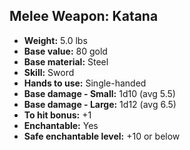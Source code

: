 ## Melee Weapon: Katana

- **Weight:** 5.0 lbs
- **Base value:** 80 gold
- **Base material:** Steel
- **Skill:** Sword
- **Hands to use:** Single-handed
- **Base damage - Small:** 1d10 (avg 5.5)
- **Base damage - Large:** 1d12 (avg 6.5)
- **To hit bonus:** +1
- **Enchantable:** Yes
- **Safe enchantable level:** +10 or below
